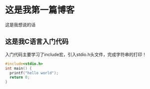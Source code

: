 # 这是我第一篇博客

这是我想说的话


## 这是我C语言入门代码

入门代码主要学习了include宏，引入stdio.h头文件，完成字符串的打印！

```c
#include<stdio.h>
int main() {
  printf("hello world");
  return 0;
}
```